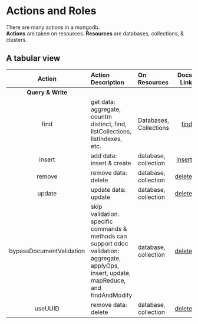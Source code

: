 # Actions and Roles

There are many actions in a mongodb.  
**Actions** are taken on resources.
**Resources** are databases, collections, & clusters.

## A tabular view

|          Action          | Action Description                                                                                                                          | On Resources           |                                                                                        Docs Link |
| :----------------------: | :------------------------------------------------------------------------------------------------------------------------------------------ | :--------------------- | -----------------------------------------------------------------------------------------------: |
|    **Query & Write**     |                                                                                                                                             |                        |                                                                                                  |
|           find           | get data: aggregate, countm distinct, find, listCollections, listIndexes, etc.                                                              | Databases, Collections |     [find](https://docs.mongodb.com/manual/reference/privilege-actions/#mongodb-authaction-find) |
|          insert          | add data: insert & create                                                                                                                   | database, collection   | [insert](https://docs.mongodb.com/manual/reference/privilege-actions/#mongodb-authaction-insert) |
|          remove          | remove data: delete                                                                                                                         | database, collection   | [delete](https://docs.mongodb.com/manual/reference/privilege-actions/#mongodb-authaction-remove) |
|          update          | update data: update                                                                                                                         | database, collection   | [delete](https://docs.mongodb.com/manual/reference/privilege-actions/#mongodb-authaction-remove) |
| bypassDocumentValidation | skip validation. specific commands & methods can support ddoc validation: aggregate, applyOps, insert, update, mapReduce, and findAndModify | database, collection   | [delete](https://docs.mongodb.com/manual/reference/privilege-actions/#mongodb-authaction-remove) |
|         useUUID          | remove data: delete                                                                                                                         | database, collection   | [delete](https://docs.mongodb.com/manual/reference/privilege-actions/#mongodb-authaction-remove) |
